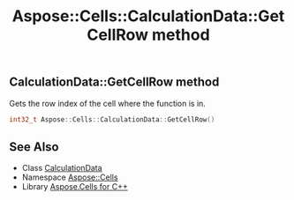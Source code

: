 ﻿---
title: Aspose::Cells::CalculationData::GetCellRow method
linktitle: GetCellRow
second_title: Aspose.Cells for C++ API Reference
description: 'Aspose::Cells::CalculationData::GetCellRow method. Gets the row index of the cell where the function is in in C++.'
type: docs
weight: 800
url: /cpp/aspose.cells/calculationdata/getcellrow/
---
## CalculationData::GetCellRow method


Gets the row index of the cell where the function is in.

```cpp
int32_t Aspose::Cells::CalculationData::GetCellRow()
```

## See Also

* Class [CalculationData](../)
* Namespace [Aspose::Cells](../../)
* Library [Aspose.Cells for C++](../../../)
